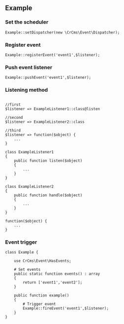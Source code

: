 ## Example

### Set the scheduler
```$xslt
Example::setDispatcher(new \CrCms\Event\Dispatcher);
```

### Register event
```$xslt
Example::registerEvent('event1',$listener);
```

### Push event listener
```$xslt
Example::pushEvent('event1',$listener);
```

### Listening method

```$xslt

//first
$listener => ExampleListener1::class@listen

//second
$listener => ExampleListener2::class

//third
$listener => function($object) {
    ...
}

class ExampleListener1
{
    public function listen($object)
    {
        ...
    }
}

class ExampleListener2
{
    public function handle($object)
    {
        ...
    }
}

function($object) {
    ...
}

```

### Event trigger

```$xslt
class Example {

    use CrCms\Event\HasEvents;
    
    # Set events
    public static function events() : array
    {
        return ['event1','event2'];
    }
    
    public function example()
    {
        # Trigger event
        Example::fireEvent('event1',$listener);
    }
}

```


